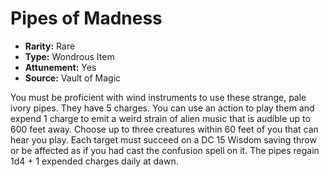 # Pipes of Madness

- **Rarity:** Rare
- **Type:** Wondrous Item
- **Attunement:** Yes
- **Source:** Vault of Magic

You must be proficient with wind instruments to use these strange, pale ivory pipes. They have 5 charges. You can use an action to play them and expend 1 charge to emit a weird strain of alien music that is audible up to 600 feet away. Choose up to three creatures within 60 feet of you that can hear you play. Each target must succeed on a DC 15 Wisdom saving throw or be affected as if you had cast the confusion spell on it. The pipes regain 1d4 + 1 expended charges daily at dawn.
